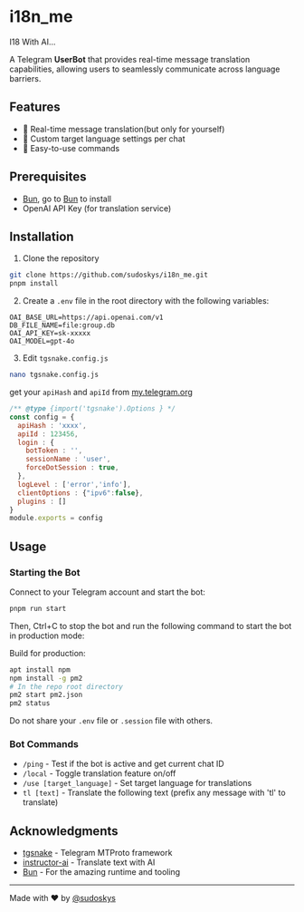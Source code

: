# i18n_me

I18 With AI...

A Telegram **UserBot** that provides real-time message translation capabilities, allowing users to seamlessly communicate across language barriers.

## Features

- 🔄 Real-time message translation(but only for yourself)
- 🎯 Custom target language settings per chat
- 🤖 Easy-to-use commands

## Prerequisites

- [Bun](https://bun.sh/), go to [Bun](https://bun.sh/) to install
- OpenAI API Key (for translation service)

## Installation

1. Clone the repository

```bash
git clone https://github.com/sudoskys/i18n_me.git
pnpm install
```

2. Create a `.env` file in the root directory with the following variables:

```env
OAI_BASE_URL=https://api.openai.com/v1
DB_FILE_NAME=file:group.db
OAI_API_KEY=sk-xxxxx
OAI_MODEL=gpt-4o
```

3. Edit `tgsnake.config.js`

```bash
nano tgsnake.config.js
```

get your `apiHash` and `apiId` from [my.telegram.org](https://my.telegram.org)

```js
/** @type {import('tgsnake').Options } */
const config = {
  apiHash : 'xxxx',
  apiId : 123456,
  login : {
    botToken : '',
    sessionName : 'user',
    forceDotSession : true,
  },
  logLevel : ['error','info'],
  clientOptions : {"ipv6":false},
  plugins : []
}
module.exports = config
``` 

## Usage

### Starting the Bot

Connect to your Telegram account and start the bot:

```bash
pnpm run start
```

Then, Ctrl+C to stop the bot and run the following command to start the bot in production mode:

Build for production:

```bash
apt install npm
npm install -g pm2
# In the repo root directory
pm2 start pm2.json
pm2 status
```

Do not share your `.env` file or `.session` file with others.

### Bot Commands

- `/ping` - Test if the bot is active and get current chat ID
- `/local` - Toggle translation feature on/off
- `/use [target_language]` - Set target language for translations
- `tl [text]` - Translate the following text (prefix any message with 'tl' to translate)

## Acknowledgments

- [tgsnake](https://github.com/tgsnake/tgsnake) - Telegram MTProto framework
- [instructor-ai](https://github.com/instructor-ai/instructor-js) - Translate text with AI
- [Bun](https://bun.sh/) - For the amazing runtime and tooling

---
Made with ❤️ by [@sudoskys](https://github.com/sudoskys)
